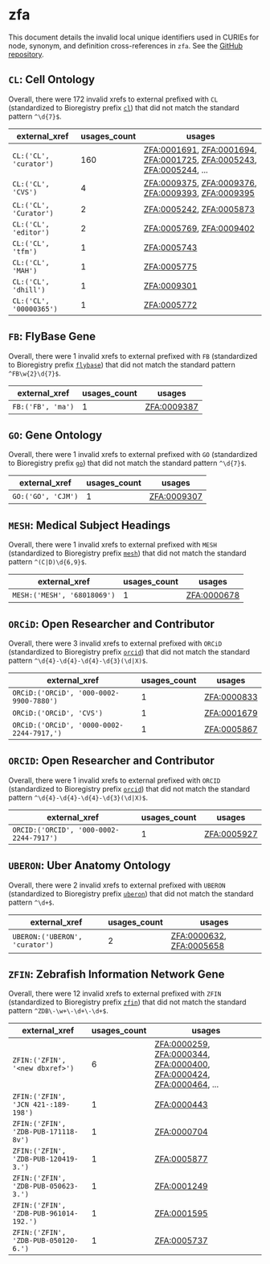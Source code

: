 # zfa

This document details the invalid local unique identifiers used in CURIEs
for node, synonym, and definition cross-references in `zfa`. See the [GitHub repository](https://github.com/cerivs/zebrafish-anatomical-ontology).


## `CL`: Cell Ontology

Overall, there were 172 invalid
xrefs to external prefixed with `CL` (standardized to Bioregistry
prefix [`cl`](https://bioregistry.io/cl)) that
did not match the standard pattern `^\d{7}$`.

| external_xref           |   usages_count | usages                                                                                                                                                                                                                                                             |
|-------------------------|----------------|--------------------------------------------------------------------------------------------------------------------------------------------------------------------------------------------------------------------------------------------------------------------|
| `CL:('CL', 'curator')`  |            160 | [ZFA:0001691](https://bioregistry.io/ZFA:0001691), [ZFA:0001694](https://bioregistry.io/ZFA:0001694), [ZFA:0001725](https://bioregistry.io/ZFA:0001725), [ZFA:0005243](https://bioregistry.io/ZFA:0005243), [ZFA:0005244](https://bioregistry.io/ZFA:0005244), ... |
| `CL:('CL', 'CVS')`      |              4 | [ZFA:0009375](https://bioregistry.io/ZFA:0009375), [ZFA:0009376](https://bioregistry.io/ZFA:0009376), [ZFA:0009393](https://bioregistry.io/ZFA:0009393), [ZFA:0009395](https://bioregistry.io/ZFA:0009395)                                                         |
| `CL:('CL', 'Curator')`  |              2 | [ZFA:0005242](https://bioregistry.io/ZFA:0005242), [ZFA:0005873](https://bioregistry.io/ZFA:0005873)                                                                                                                                                               |
| `CL:('CL', 'editor')`   |              2 | [ZFA:0005769](https://bioregistry.io/ZFA:0005769), [ZFA:0009402](https://bioregistry.io/ZFA:0009402)                                                                                                                                                               |
| `CL:('CL', 'tfm')`      |              1 | [ZFA:0005743](https://bioregistry.io/ZFA:0005743)                                                                                                                                                                                                                  |
| `CL:('CL', 'MAH')`      |              1 | [ZFA:0005775](https://bioregistry.io/ZFA:0005775)                                                                                                                                                                                                                  |
| `CL:('CL', 'dhill')`    |              1 | [ZFA:0009301](https://bioregistry.io/ZFA:0009301)                                                                                                                                                                                                                  |
| `CL:('CL', '00000365')` |              1 | [ZFA:0005772](https://bioregistry.io/ZFA:0005772)                                                                                                                                                                                                                  |

## `FB`: FlyBase Gene

Overall, there were 1 invalid
xrefs to external prefixed with `FB` (standardized to Bioregistry
prefix [`flybase`](https://bioregistry.io/flybase)) that
did not match the standard pattern `^FB\w{2}\d{7}$`.

| external_xref     |   usages_count | usages                                            |
|-------------------|----------------|---------------------------------------------------|
| `FB:('FB', 'ma')` |              1 | [ZFA:0009387](https://bioregistry.io/ZFA:0009387) |

## `GO`: Gene Ontology

Overall, there were 1 invalid
xrefs to external prefixed with `GO` (standardized to Bioregistry
prefix [`go`](https://bioregistry.io/go)) that
did not match the standard pattern `^\d{7}$`.

| external_xref      |   usages_count | usages                                            |
|--------------------|----------------|---------------------------------------------------|
| `GO:('GO', 'CJM')` |              1 | [ZFA:0009307](https://bioregistry.io/ZFA:0009307) |

## `MESH`: Medical Subject Headings

Overall, there were 1 invalid
xrefs to external prefixed with `MESH` (standardized to Bioregistry
prefix [`mesh`](https://bioregistry.io/mesh)) that
did not match the standard pattern `^(C|D)\d{6,9}$`.

| external_xref               |   usages_count | usages                                            |
|-----------------------------|----------------|---------------------------------------------------|
| `MESH:('MESH', '68018069')` |              1 | [ZFA:0000678](https://bioregistry.io/ZFA:0000678) |

## `ORCiD`: Open Researcher and Contributor

Overall, there were 3 invalid
xrefs to external prefixed with `ORCiD` (standardized to Bioregistry
prefix [`orcid`](https://bioregistry.io/orcid)) that
did not match the standard pattern `^\d{4}-\d{4}-\d{4}-\d{3}(\d|X)$`.

| external_xref                             |   usages_count | usages                                            |
|-------------------------------------------|----------------|---------------------------------------------------|
| `ORCiD:('ORCiD', '000-0002-9900-7880')`   |              1 | [ZFA:0000833](https://bioregistry.io/ZFA:0000833) |
| `ORCiD:('ORCiD', 'CVS')`                  |              1 | [ZFA:0001679](https://bioregistry.io/ZFA:0001679) |
| `ORCiD:('ORCiD', '0000-0002-2244-7917,')` |              1 | [ZFA:0005867](https://bioregistry.io/ZFA:0005867) |

## `ORCID`: Open Researcher and Contributor

Overall, there were 1 invalid
xrefs to external prefixed with `ORCID` (standardized to Bioregistry
prefix [`orcid`](https://bioregistry.io/orcid)) that
did not match the standard pattern `^\d{4}-\d{4}-\d{4}-\d{3}(\d|X)$`.

| external_xref                           |   usages_count | usages                                            |
|-----------------------------------------|----------------|---------------------------------------------------|
| `ORCID:('ORCID', '000-0002-2244-7917')` |              1 | [ZFA:0005927](https://bioregistry.io/ZFA:0005927) |

## `UBERON`: Uber Anatomy Ontology

Overall, there were 2 invalid
xrefs to external prefixed with `UBERON` (standardized to Bioregistry
prefix [`uberon`](https://bioregistry.io/uberon)) that
did not match the standard pattern `^\d+$`.

| external_xref                  |   usages_count | usages                                                                                               |
|--------------------------------|----------------|------------------------------------------------------------------------------------------------------|
| `UBERON:('UBERON', 'curator')` |              2 | [ZFA:0000632](https://bioregistry.io/ZFA:0000632), [ZFA:0005658](https://bioregistry.io/ZFA:0005658) |

## `ZFIN`: Zebrafish Information Network Gene

Overall, there were 12 invalid
xrefs to external prefixed with `ZFIN` (standardized to Bioregistry
prefix [`zfin`](https://bioregistry.io/zfin)) that
did not match the standard pattern `^ZDB\-\w+\-\d+\-\d+$`.

| external_xref                          |   usages_count | usages                                                                                                                                                                                                                                                             |
|----------------------------------------|----------------|--------------------------------------------------------------------------------------------------------------------------------------------------------------------------------------------------------------------------------------------------------------------|
| `ZFIN:('ZFIN', '<new dbxref>')`        |              6 | [ZFA:0000259](https://bioregistry.io/ZFA:0000259), [ZFA:0000344](https://bioregistry.io/ZFA:0000344), [ZFA:0000400](https://bioregistry.io/ZFA:0000400), [ZFA:0000424](https://bioregistry.io/ZFA:0000424), [ZFA:0000464](https://bioregistry.io/ZFA:0000464), ... |
| `ZFIN:('ZFIN', 'JCN 421-:189-198')`    |              1 | [ZFA:0000443](https://bioregistry.io/ZFA:0000443)                                                                                                                                                                                                                  |
| `ZFIN:('ZFIN', 'ZDB-PUB-171118-8v')`   |              1 | [ZFA:0000704](https://bioregistry.io/ZFA:0000704)                                                                                                                                                                                                                  |
| `ZFIN:('ZFIN', 'ZDB-PUB-120419-3.')`   |              1 | [ZFA:0005877](https://bioregistry.io/ZFA:0005877)                                                                                                                                                                                                                  |
| `ZFIN:('ZFIN', 'ZDB-PUB-050623-3.')`   |              1 | [ZFA:0001249](https://bioregistry.io/ZFA:0001249)                                                                                                                                                                                                                  |
| `ZFIN:('ZFIN', 'ZDB-PUB-961014-192.')` |              1 | [ZFA:0001595](https://bioregistry.io/ZFA:0001595)                                                                                                                                                                                                                  |
| `ZFIN:('ZFIN', 'ZDB-PUB-050120-6.')`   |              1 | [ZFA:0005737](https://bioregistry.io/ZFA:0005737)                                                                                                                                                                                                                  |

